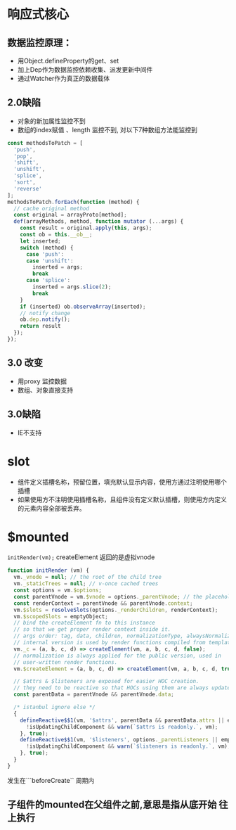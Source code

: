 
# 响应式核心
  ## 数据监控原理：
  - 用Object.defineProperty的get、set
  - 加上Dep作为数据监控依赖收集、派发更新中间件
  - 通过Watcher作为真正的数据载体
  ## 2.0缺陷
  - 对象的新加属性监控不到
  - 数组的index赋值 、length 监控不到, 对以下7种数组方法能监控到
  
```javascript
const methodsToPatch = [
  'push',
  'pop',
  'shift',
  'unshift',
  'splice',
  'sort',
  'reverse'
];
methodsToPatch.forEach(function (method) {
  // cache original method
  const original = arrayProto[method];
  def(arrayMethods, method, function mutator (...args) {
    const result = original.apply(this, args);
    const ob = this.__ob__;
    let inserted;
    switch (method) {
      case 'push':
      case 'unshift':
        inserted = args;
        break
      case 'splice':
        inserted = args.slice(2);
        break
    }
    if (inserted) ob.observeArray(inserted);
    // notify change
    ob.dep.notify();
    return result
  });
});
```     
  ## 3.0 改变
  - 用proxy 监控数据
  - 数组、对象直接支持
  
  ## 3.0缺陷
  - IE不支持        
# slot
- 组件定义插槽名称，预留位置，填充默认显示内容，使用方通过注明使用哪个插槽
- 如果使用方不注明使用插槽名称，且组件没有定义默认插槽，则使用方内定义的元素内容全部被丢弃。

# $mounted 
```initRender(vm);```
createElement 返回的是虚拟vnode
```javascript
function initRender (vm) {
  vm._vnode = null; // the root of the child tree
  vm._staticTrees = null; // v-once cached trees
  const options = vm.$options;
  const parentVnode = vm.$vnode = options._parentVnode; // the placeholder node in parent tree
  const renderContext = parentVnode && parentVnode.context;
  vm.$slots = resolveSlots(options._renderChildren, renderContext);
  vm.$scopedSlots = emptyObject;
  // bind the createElement fn to this instance
  // so that we get proper render context inside it.
  // args order: tag, data, children, normalizationType, alwaysNormalize
  // internal version is used by render functions compiled from templates
  vm._c = (a, b, c, d) => createElement(vm, a, b, c, d, false);
  // normalization is always applied for the public version, used in
  // user-written render functions.
  vm.$createElement = (a, b, c, d) => createElement(vm, a, b, c, d, true);

  // $attrs & $listeners are exposed for easier HOC creation.
  // they need to be reactive so that HOCs using them are always updated
  const parentData = parentVnode && parentVnode.data;

  /* istanbul ignore else */
  {
    defineReactive$$1(vm, '$attrs', parentData && parentData.attrs || emptyObject, () => {
      !isUpdatingChildComponent && warn(`$attrs is readonly.`, vm);
    }, true);
    defineReactive$$1(vm, '$listeners', options._parentListeners || emptyObject, () => {
      !isUpdatingChildComponent && warn(`$listeners is readonly.`, vm);
    }, true);
  }
}
```
发生在```beforeCreate`` 周期内


## 子组件的mounted在父组件之前,意思是指从底开始 往上执行